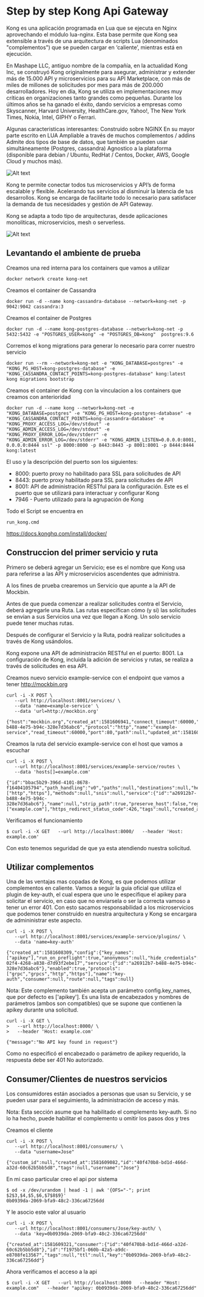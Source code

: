 # Step by step Kong Api Gateway

Kong es una aplicación programada en Lua que se ejecuta en Nginx aprovechando el módulo lua-nginx. Esta base permite que Kong sea extensible a través de una arquitectura de scripts Lua (denominados "complementos") que se pueden cargar en ‘caliente’, mientras está en ejecución.

En Mashape LLC, antiguo nombre de la compañía, en la actualidad Kong Inc, se construyó Kong originalmente para asegurar, administrar y extender más de 15.000 API y microservicios para su API Marketplace, con más de miles de millones de solicitudes por mes para más de 200.000 desarrolladores. Hoy en día, Kong se utiliza en implementaciones muy críticas en organizaciones tanto grandes como pequeñas. Durante los últimos años se ha ganado el éxito, dando servicios a empresas como Skyscanner, Harvard University, HealthCare.gov, Yahoo!, The New York Times, Nokia, Intel, GIPHY o Ferrari.


Algunas caracteristicas interesantes:
Construido sobre NGINX
En su mayor parte escrito en LUA
Ampliable a través de muchos complementos / addins
Admite dos tipos de base de datos, que también se pueden usar simultáneamente (Postgres, cassandra)
Agnostico a la plataforma (disponible para debian / Ubuntu, RedHat / Centos, Docker, AWS, Google Cloud y muchos más).

![Alt text](resources/img/kong.png?raw=true " ")

Kong te permite conectar todos tus microservicios y API’s de forma escalable y flexible. Acelerando tus servicios al disminuir la latencia de tus desarrollos. Kong se encarga de facilitarte todo lo necesario para satisfacer la demanda de tus necesidades y gestión de API Gateway.

Kong se adapta a todo tipo de arquitecturas, desde aplicaciones monolíticas, microservicios, mesh o serverless.

![Alt text](resources/img/architecture.png?raw=true " ")


## Levantando el ambiente de prueba

Creamos una red interna para los containers que vamos a utilizar
```
docker network create kong-net
```

Creamos el container de Cassandra 
```
docker run -d --name kong-cassandra-database --network=kong-net -p 9042:9042 cassandra:3
```

Creamos el container de Postgres
```
docker run -d --name kong-postgres-database --network=kong-net -p 5432:5432 -e "POSTGRES_USER=kong" -e "POSTGRES_DB=kong"  postgres:9.6
```

Corremos el kong migrations para generar lo necesario para correr nuestro servicio
```
docker run --rm --network=kong-net -e "KONG_DATABASE=postgres" -e "KONG_PG_HOST=kong-postgres-database" -e "KONG_CASSANDRA_CONTACT_POINTS=kong-postgres-database" kong:latest kong migrations bootstrap 
```  

Creamos el container de Kong con la vinculacion a los containers que creamos con anterioridad
```
docker run -d --name kong --network=kong-net -e "KONG_DATABASE=postgres" -e "KONG_PG_HOST=kong-postgres-database" -e "KONG_CASSANDRA_CONTACT_POINTS=kong-cassandra-database" -e "KONG_PROXY_ACCESS_LOG=/dev/stdout" -e "KONG_ADMIN_ACCESS_LOG=/dev/stdout" -e "KONG_PROXY_ERROR_LOG=/dev/stderr" -e "KONG_ADMIN_ERROR_LOG=/dev/stderr" -e "KONG_ADMIN_LISTEN=0.0.0.0:8001, 0.0.0.0:8444 ssl" -p 8000:8000 -p 8443:8443 -p 8001:8001 -p 8444:8444 kong:latest
```

El uso y la descripción del puerto son los siguientes:
- 8000: puerto proxy no habilitado para SSL para solicitudes de API
- 8443: puerto proxy habilitado para SSL para solicitudes de API
- 8001: API de administración RESTful para la configuración. Este es el puerto que se utilizará para interactuar y configurar Kong
- 7946 - Puerto utilizado para la agrupación de Kong

Todo el Script se encuentra en
```
run_kong.cmd
```

 https://docs.konghq.com/install/docker/



## Construccion del primer servicio y ruta

Primero se deberá agregar un Servicio; ese es el nombre que Kong usa para referirse a las API y microservicios ascendentes que administra.

A los fines de prueba  crearemos un Servicio que apunte a la API de Mockbin. 

Antes de que pueda comenzar a realizar solicitudes contra el Servicio, deberá agregarle una Ruta. Las rutas especifican cómo (y si) las solicitudes se envían a sus Servicios una vez que llegan a Kong. Un solo servicio puede tener muchas rutas.

Después de configurar el Servicio y la Ruta, podrá realizar solicitudes a través de Kong usándolos.

Kong expone una API de administración RESTful en el puerto: 8001. La configuración de Kong, incluida la adición de servicios y rutas, se realiza a través de solicitudes en esa API.

Creamos nuevo servicio example-service con el endpoint que vamos a tener http://mockbin.org
```  
curl -i -X POST \
   --url http://localhost:8001/services/ \
   --data 'name=example-service' \
   --data 'url=http://mockbin.org'
```
```
{"host":"mockbin.org","created_at":1581606941,"connect_timeout":60000,"id":"a26912b7-b488-4e75-b94c-328e7d36abc6","protocol":"http","name":"example-service","read_timeout":60000,"port":80,"path":null,"updated_at":1581606941,"retries":5,"write_timeout":60000,"tags":null,"client_certificate":null}
```

Creamos la ruta del servicio example-service con el host que vamos a escuchar
```
curl -i -X POST \
   --url http://localhost:8001/services/example-service/routes \
   --data 'hosts[]=example.com'
```

```
{"id":"bbac5b29-396d-4101-8678-f16404105794","path_handling":"v0","paths":null,"destinations":null,"headers":null,"protocols":["http","https"],"methods":null,"snis":null,"service":{"id":"a26912b7-b488-4e75-b94c-328e7d36abc6"},"name":null,"strip_path":true,"preserve_host":false,"regex_priority":0,"updated_at":1581607009,"sources":null,"hosts":["example.com"],"https_redirect_status_code":426,"tags":null,"created_at":1581607009}
```

Verificamos el funcionamiento 
```
$ curl -i -X GET   --url http://localhost:8000/   --header 'Host: example.com'
```

Con esto tenemos seguridad de que ya esta atendiendo nuestra solicitud.


## Utilizar complementos

Una de las ventajas mas copadas de Kong, es que podemos utilizar complementos en caliente.
Vamos a seguir la guia oficial que utiliza el plugin de key-auth, el cual espera que uno le especifique el apikey para solicitar el servicio, en caso que no enviarsela o ser la correcta vamoso a tener un error 401.  Con esto sacamos responsabilidad a los microservicios que podemos tener construido en nuestra arquitectura y Kong se encargara de admininistrar este aspecto.
 
```
curl -i -X POST \
   --url http://localhost:8001/services/example-service/plugins/ \
   --data 'name=key-auth'
```

```
{"created_at":1581608309,"config":{"key_names":["apikey"],"run_on_preflight":true,"anonymous":null,"hide_credentials":false,"key_in_body":false},"id":"2d898b1a-02f4-4268-a838-d7d93f2ebe17","service":{"id":"a26912b7-b488-4e75-b94c-328e7d36abc6"},"enabled":true,"protocols":["grpc","grpcs","http","https"],"name":"key-auth","consumer":null,"route":null,"tags":null}
```

Nota: Este complemento también acepta un parámetro config.key_names, que por defecto es ['apikey']. Es una lista de encabezados y nombres de parámetros (ambos son compatibles) que se supone que contienen la apikey durante una solicitud.


```
curl -i -X GET \
>   --url http://localhost:8000/ \
>   --header 'Host: example.com'
```

```
{"message":"No API key found in request"}
```

Como no especificó el encabezado o parámetro de apikey requerido, la respuesta debe ser 401 No autorizado.

## Consumer/Clientes de nuestros servicios

Los consumidores están asociados a personas que usan su Servicio, y se pueden usar para el seguimiento, la administración de acceso y más.

Nota: Esta sección asume que ha habilitado el complemento key-auth. Si no lo ha hecho, puede habilitar el complemento u omitir los pasos dos y tres

Creamos el cliente
```
curl -i -X POST \
   --url http://localhost:8001/consumers/ \
   --data "username=Jose"
```

```
{"custom_id":null,"created_at":1581609082,"id":"40f470b8-bd1d-466d-a32d-60c62b5bb5d8","tags":null,"username":"Jose"}
```

En mi caso particular creo el api por sistema
```
$ od -x /dev/urandom | head -1 | awk '{OFS="-"; print $2$3,$4,$5,$6,$7$8$9}'
0b0939da-2069-bfa9-48c2-336ca67256dd
```

Y le asocio este valor al usuario
```
curl -i -X POST \
   --url http://localhost:8001/consumers/Jose/key-auth/ \
   --data 'key=0b0939da-2069-bfa9-48c2-336ca67256dd'
```

```
{"created_at":1581609321,"consumer":{"id":"40f470b8-bd1d-466d-a32d-60c62b5bb5d8"},"id":"f1975bf1-060b-42a5-a9dc-e8708fe13567","tags":null,"ttl":null,"key":"0b0939da-2069-bfa9-48c2-336ca67256dd"}
```

Ahora verificamos el acceso a la api
```
$ curl -i -X GET   --url http://localhost:8000   --header "Host: example.com"   --header "apikey: 0b0939da-2069-bfa9-48c2-336ca67256dd"
```